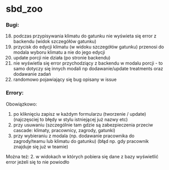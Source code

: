 # sbd_zoo

### Bugi:  
18. podczas przypisywania klimatu do gatunku nie wyświeta się error z backendu (widok szczegółów gatunku)
19. przycisk do edycji klimatu (w widoku szczegółów gatunku) przenosi do modala wyboru klimatu a nie do jego edycji  
20. update porcji nie działa (po stronie backendu)
21. nie wyświetla się error przychodziący z backendu w modalu porcji - to samo dotyczy się innych modali np dodawanie/update treatments oraz dodawanie zadań
22. randomowo pojawiający się bug opisany w issue


### Errory:
Obowiązkowo:
1. po kliknięciu zapisz w każdym formularzu (tworzenie / update) (najczęsciej to błędy w stylu istniejącej już nazwy etc)
2. przy usuwaniu (szczególnie tam gdzie są zabezpieczenia przeciw cascade: klimaty, pracownicy, zagrody, gatunki)
3. przy wybieraniu z modala (np. dodawanie pracownika do zagrody/teamu lub klimatu do gatunku) (błąd np. gdy pracownik znajduje się już w teamie)  

Można też:
2. w widokach w których pobiera się dane z bazy wyświetlić error jeżeli się to nie powiodło
